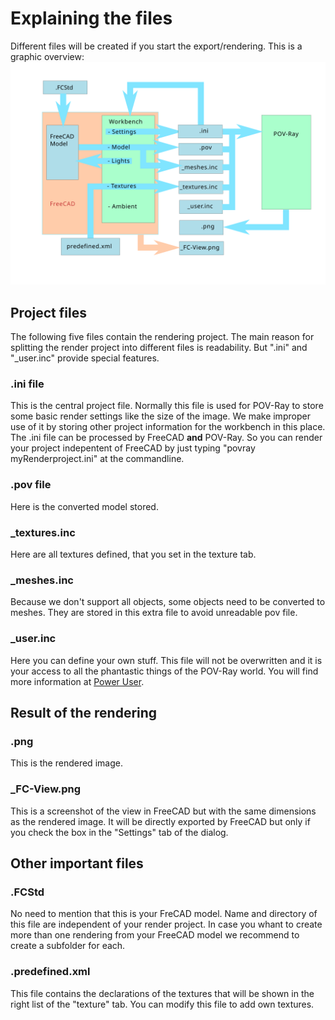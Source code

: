 # Explaining the files

Different files will be created if you start the export/rendering.
This is a graphic overview:
![Project Files](img/Projectfiles.svg)

## Project files

The following five files contain the rendering project. The main reason for splitting the render project into different files is readability. But ".ini" and "_user.inc" provide special features. 

### .ini file

This is the central project file. Normally this file is used for POV-Ray to store some basic render settings like the size of the image. We make improper use of it by storing other project information for the workbench in this place. The .ini file can be processed by FreeCAD **and** POV-Ray. So you can render your project indepentent of FreeCAD by just typing "povray myRenderproject.ini" at the commandline.

### .pov file

Here is the converted model stored.

### _textures.inc

Here are all textures defined, that you set in the texture tab.

### _meshes.inc

Because we don't support all objects, some objects need to be converted to meshes. They are stored in this extra file to avoid unreadable pov file.

### _user.inc

Here you can define your own stuff. This file will not be overwritten and it is your access to all the phantastic things of the POV-Ray world. You will find more information at [Power User](PowerUser.md).

## Result of the rendering

### .png

This is the rendered image.

### _FC-View.png

This is a screenshot of the view in FreeCAD but with the same dimensions as the rendered image. It will be directly exported by FreeCAD but only if you check the box in the "Settings" tab of the dialog.

## Other important files

### .FCStd

No need to mention that this is your FreCAD model. Name and directory of this file are independent of your render project. In case you whant to create more than one rendering from your FreeCAD model we recommend to create a subfolder for each.

### .predefined.xml

This file contains the declarations of the textures that will be shown in the right list of the "texture" tab. You can modify this file to add own textures.
